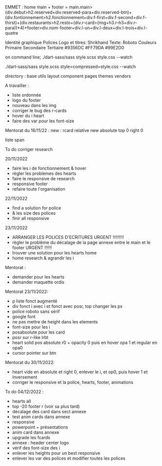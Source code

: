 EMMET :
home main + footer =  main.main>(div.debut>h2.reserved+div.reserved-para+div.reserved-btn)+(div.fontionnement>h2.fonctionnement+div.f-first+div.f-second+div.f-thirst)+(div.restaurants>h2.resto+(div.r-card>(img+h3.r-h3+div.r-para))*4)+footer>div.nom-footer+div.l-un+div.l-deux+div.l-trois+div.l-quatre

Identité graphique
Polices
Logo et titres: Shrikhand
Texte: Roboto
Couleurs
Primaire Secondaire Tertiaire
#9356DC #FF79DA #99E2D0

on command line;
 ./dart-sass/sass style.scss style.css --watch

  ./dart-sass/sass style.scss style=compressed=style.css --watch

directory : 
base
utils
layout 
component
pages
themes
vendors

A travailler :
- liste ordonnée
- logo du footer
- nouveau dans les img
- corriger le bug des r-cards
- hover du i heart
- faire des var pour les font-size


Mentorat du 16/11/22 :
new :
rcard relative
new absolute
top 0
right 0

liste
span

To do 
corriger research

20/11/2022
- faire les i de fonctionnement & hover
- règler les problèmes des hearts
- faire le responsive de research
- responsive footer
- refaire toute l'organisation

22/11/2022
- find a solution for police
- & les size des polices
- finir all responsive 

23/11/2022
- ARRANGER LES POLICES D'ECRITURES URGENT !!!!!!!!!
- règler le problème du décalage de la page annexe entre le main et le footer URGENT !!!!!!
- trouver une solution pour les hearts home
- home research & agrandir les i

Mentorat :
- demander pour les hearts
- demander maquette ordis

Mentorat 23/11/2022:
- p liste fonct augmenté
- div fonct i avec i et fonct avec posr, top changer les px
- police roboto sans sérif
- google font 
- ne pas mettre de height dans les elements
- font-size pour les i
- posabsolute pour les card
- posr sur r-like lrbt
- heart solid pos absolute r0 + opacity 0
puis en hover opa 1 et regular en opa0
- cursor pointer sur btn 


Mentorat du 30/11/2022: 
- heart vide en absolute et right 0, enlever le i, et op0, puis hover 1 et inversement
- corriger le responsive et la police, hearts, footer, animations


To do 04/12/2022 :
- hearts all
- top -20 footer r (voir sa plus tard)
- décalage des card dans sect annexe
- test anim cards dans annexe
- responsive
- powerpoint + présentations
- anim card dans annexe
- upgrade les fcards
- annexe : header center logo
- vérif des font-size des i
- enlever les heights pour un best responsive
- enlever les var des polices et modifier toutes les polices